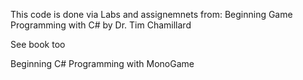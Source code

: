 This code is done via Labs and assignemnets from:
Beginning Game Programming with C#
by Dr. Tim Chamillard

See book too

Beginning C# Programming with MonoGame
